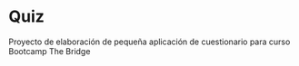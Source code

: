 # Quiz
Proyecto de elaboración de pequeña aplicación de cuestionario para curso Bootcamp The Bridge
